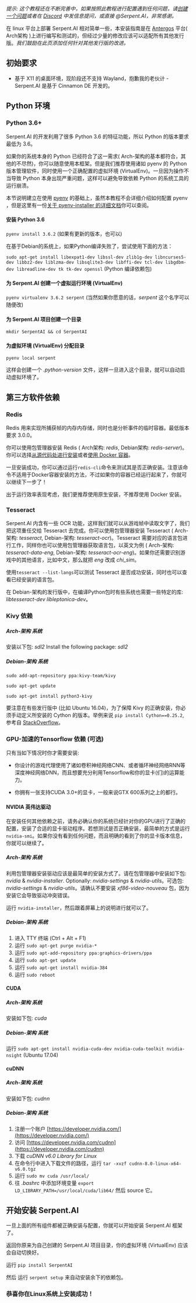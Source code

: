 _提示: 这个教程还在不断完善中，如果按照此教程进行配置遇到任何问题，请[创建一个问题](https://github.com/SerpentAI/Serpent/issues/new)或者在 [Discord](https://discord.gg/9D5SuxH) 中发信息提问，或直接 @Serpent.AI，非常感谢。_

在 linux 平台上部署 Serpent.AI 相对简单一些，本安装指南是在 [Antergos](https://antergos.com/) 平台( Arch架构 )上进行编写和测试的，但经过少量的修改应该可以适配所有其他发行版。_我们鼓励在此页添加任何针对其他发行版的改进。_

## 初始要求

* 基于 X11 的桌面环境，现阶段还不支持 Wayland，抱歉我的老伙计 - Serpent.AI 是基于 Cinnamon DE 开发的。

## Python 环境

### Python 3.6+

Serpent.AI 的开发利用了很多 Python 3.6 的特征功能，所以 Python 的版本要求最低为 3.6。

如果你的系统本身的 Python 已经符合了这一需求( Arch-架构的基本都符合，其他的不尽然)，你可以随意使用本框架。但是我们推荐使用诸如 pyenv 的 Python 版本管理软件，同时使用一个正确配置的虚拟环境 (VirtualEnv)。一旦因为操作不当导致 Python 本身出现严重问题，这样可以避免导致依赖 Python 的系统工具的运行崩溃。

本节说明建立在使用 [pyenv](https://github.com/pyenv/pyenv) 的基础上，虽然本教程不会详细介绍如何配置 pyenv ，但是这里有一份[关于 pyenv-installer 的详细文档](https://github.com/pyenv/pyenv-installer)你可以查阅。

#### 安装 Python 3.6

`pyenv install 3.6.2` (如果有更新的版本，也可以)

在基于Debian的系统上，如果Python编译失败了，尝试使用下面的方法：

`sudo apt-get install libexpat1-dev libssl-dev zlib1g-dev libncurses5-dev libbz2-dev liblzma-dev libsqlite3-dev libffi-dev tcl-dev libgdbm-dev libreadline-dev tk tk-dev openssl` (Python 编译依赖包)

#### 为 Serpent.AI 创建一个虚拟运行环境 (VirtualEnv)

`pyenv virtualenv 3.6.2 serpent` (当然如果你愿意的话，_serpent_ 这个名字可以随便改)

#### 为 Serpent.AI 项目创建一个目录

`mkdir SerpentAI && cd SerpentAI`

#### 为虚拟环境 (VirtualEnv) 分配目录

`pyenv local serpent`

这样会创建一个 _.python-version_ 文件，这样一旦进入这个目录，就可以自动启动虚拟环境了。

## 第三方软件依赖

### Redis

Redis 用来实现所捕获帧的内存内存储，同时也是分析事件的临时容器。最低版本要求 3.0.0。

你可以使用包管理器安装 Redis ( Arch架构: _redis_, Debian架构: _redis-server_)。你可以选择[从源代码处进行安装](https://redis.io/download)或者[使用 Docker 容器](https://hub.docker.com/_/redis/)。

一旦安装成功，你可以通过运行`redis-cli`命令来测试其是否正确安装。注意该命令不适用于Docker容器安装的方法，不过如果你的容器已经运行起来了，你就可以继续下一步了！

出于运行效率表现考虑，我们更推荐使用原生安装，不推荐使用 Docker 安装。


### Tesseract

Serpent.AI 内含有一些 OCR 功能，这样我们就可以从游戏帧中读取文字了，我们把这项重任交给 Tesseract 去完成。你可以使用包管理器安装 Tesseract ( Arch-架构: _tesseract_, Debian-架构: _tesseract-ocr_)。Tesseract 需要对应的语言包进行工作，同样你也可以使用包管理器获取语言包，以英文为例  ( Arch-架构: _tesseract-data-eng_, Debian-架构: _tesseract-ocr-eng_)。如果你还需要识别游戏中的其他语言，比如中文，那么就把 _eng_ 改成 _chi_sim_。

使用`tesseract --list-langs`可以测试 Tesseract 是否成功安装，同时也可以查看已经安装的语言包。

在 Debian-架构的发行版中，在编译Python包时有些系统也需要一些特定的库: _libtesseract-dev libleptonica-dev_。


### Kivy 依赖

##### Arch-架构 系统

安装以下包: _sdl2_
Install the following package: _sdl2_

##### Debian-架构 系统

`sudo add-apt-repository ppa:kivy-team/kivy`

`sudo apt-get update`

`sudo apt-get install python3-kivy`

要注意在有些发行版中 (比如 Ubuntu 16.04)，为了保障 Kivy 的正确安装，你必须手动定义所安装的 Cython 的版本。举例来说 `pip install Cython==0.25.2`, 参考自 [StackOverflow](https://stackoverflow.com/questions/13485364/cant-install-kivy-cython-gcc-error)。

### GPU-加速的Tensorflow 依赖 (可选)

只有当如下情况时你才需要安装:

* 你设计的游戏代理使用了诸如卷积神经网络CNN、或者循环神经网络RNN等深度神经网络DNN，而且想要充分利用Tensorflow和你的显卡(们)的运算能力。


* 你拥有一张支持CUDA 3.0+的显卡，一般来说GTX 600系列之上的都行。

#### NVIDIA 英伟达驱动

在安装任何其他依赖之前，请务必确认你的系统已经针对你的GPU进行了正确的配置，安装了合适的显卡驱动程序。若想测试是否正确安装，最简单的方式是运行`nvidia-smi`。如果你没有看到任何问题，而且明确的看到了你的显卡版本信息，你就可以继续了。

##### Arch-架构 系统

利用包管理器安装驱动应该是最简单的安装方式了。请在包管理器中安装如下包: _nvidia_ & _nvidia-installer_. Optionally: _nvidia-settings_ & _nvidia-utils_。可选包: _nvidia-settings_ & _nvidia-utils_。请确认不要安装 _xf86-video-nouveau_ 包，因为安装它会导致驱动冲突错误。

运行 `nvidia-installer`，然后跟着屏幕上的说明进行就可以了。

##### Debian-架构 系统

1. 进入 TTY 终端 (Ctrl + Alt + F1)
2. 运行 `sudo apt-get purge nvidia-*`
3. 运行 `sudo apt-add-repository ppa:graphics-drivers/ppa`
4. 运行 `sudo apt-get update`
5. 运行 `sudo apt-get install nvidia-384`
6. 运行 `sudo reboot`

#### CUDA

##### Arch-架构 系统

安装如下包: _cuda_

##### Debian-架构 系统

运行 `sudo apt-get install nvidia-cuda-dev nvidia-cuda-toolkit nvidia-nsight` (Ubuntu 17.04)

#### cuDNN

##### Arch-架构 系统

安装如下包: _cudnn_

##### Debian-架构 系统

1. 注册一个账户 [https://developer.nvidia.com/](https://developer.nvidia.com/)
2. 访问 [https://developer.nvidia.com/cudnn](https://developer.nvidia.com/cudnn)
3. 下载 _cuDNN v6.0 Library for Linux_
4. 在命令行中进入下载文件的路径，运行 `tar -xvzf cudnn-8.0-linux-x64-v6.0.tgz`
5. 运行 `sudo mv cuda /usr/local/`
6. 往 _.bashrc_ 中添加环境变量 `export LD_LIBRARY_PATH=/usr/local/cuda/lib64/` 然后 source 它。

## 开始安装 Serpent.AI

一旦上面的所有组件都被正确安装与配置，你就可以开始安装 Serpent.AI 框架了。

返回你原来为自己创建的 Serpent.AI 项目目录，你的虚拟环境 (VirtualEnv) 应该会自动切换好。

运行 `pip install SerpentAI`

然后 运行 `serpent setup` 来自动安装余下的依赖包。

### 恭喜你在Linux系统上安装成功！